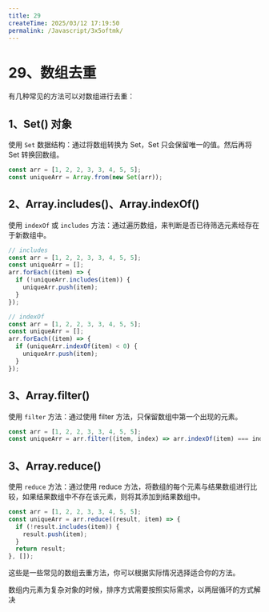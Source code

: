 ```yaml
---
title: 29
createTime: 2025/03/12 17:19:50
permalink: /Javascript/3x5oftmk/
---
```

# 29、数组去重

有几种常见的方法可以对数组进行去重：

## 1、Set() 对象

使用 `Set` 数据结构：通过将数组转换为 Set，Set 只会保留唯一的值。然后再将 Set 转换回数组。

```javascript
const arr = [1, 2, 2, 3, 3, 4, 5, 5];
const uniqueArr = Array.from(new Set(arr));
```

## 2、Array.includes()、Array.indexOf()

使用 `indexOf` 或 `includes` 方法：通过遍历数组，来判断是否已待筛选元素经存在于新数组中。

```javascript
// includes
const arr = [1, 2, 2, 3, 3, 4, 5, 5];
const uniqueArr = [];
arr.forEach((item) => {
  if (!uniqueArr.includes(item)) {
    uniqueArr.push(item);
  }
});

// indexOf
const arr = [1, 2, 2, 3, 3, 4, 5, 5];
const uniqueArr = [];
arr.forEach((item) => {
  if (uniqueArr.indexOf(item) < 0) {
    uniqueArr.push(item);
  }
});
```

## 3、Array.filter()

使用 `filter` 方法：通过使用 filter 方法，只保留数组中第一个出现的元素。

```javascript
const arr = [1, 2, 2, 3, 3, 4, 5, 5];
const uniqueArr = arr.filter((item, index) => arr.indexOf(item) === index);
```

## 3、Array.reduce()

使用 `reduce` 方法：通过使用 reduce 方法，将数组的每个元素与结果数组进行比较，如果结果数组中不存在该元素，则将其添加到结果数组中。

```javascript
const arr = [1, 2, 2, 3, 3, 4, 5, 5];
const uniqueArr = arr.reduce((result, item) => {
  if (!result.includes(item)) {
    result.push(item);
  }
  return result;
}, []);
```

这些是一些常见的数组去重方法，你可以根据实际情况选择适合你的方法。

数组内元素为复杂对象的时候，排序方式需要按照实际需求，以两层循环的方式解决
